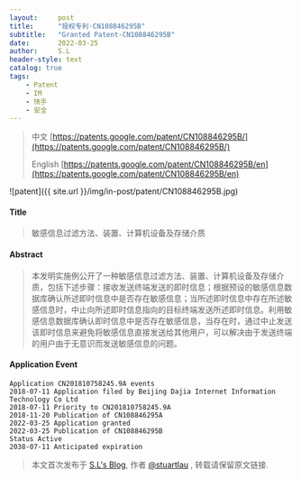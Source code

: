 ```yaml
---
layout:     post
title:      "授权专利-CN108846295B"
subtitle:   "Granted Patent-CN108846295B"
date:       2022-03-25
author:     S.L
header-style: text
catalog: true
tags:
    - Patent
    - IM
    - 快手
    - 安全
---
```

> 中文 [https://patents.google.com/patent/CN108846295B/](https://patents.google.com/patent/CN108846295B/)
>
> English [https://patents.google.com/patent/CN108846295B/en](https://patents.google.com/patent/CN108846295B/en)

![patent]({{ site.url }}/img/in-post/patent/CN108846295B.jpg)
#### Title
> 敏感信息过滤方法、装置、计算机设备及存储介质









#### Abstract
> 本发明实施例公开了一种敏感信息过滤方法、装置、计算机设备及存储介质，包括下述步骤：接收发送终端发送的即时信息；根据预设的敏感信息数据库确认所述即时信息中是否存在敏感信息；当所述即时信息中存在所述敏感信息时，中止向所述即时信息指向的目标终端发送所述即时信息。利用敏感信息数据库确认即时信息中是否存在敏感信息，当存在时，通过中止发送该即时信息来避免将敏感信息直接发送给其他用户，可以解决由于发送终端的用户由于无意识而发送敏感信息的问题。









#### Application Event
```
Application CN201810758245.9A events 
2018-07-11 Application filed by Beijing Dajia Internet Information Technology Co Ltd
2018-07-11 Priority to CN201810758245.9A
2018-11-20 Publication of CN108846295A
2022-03-25 Application granted
2022-03-25 Publication of CN108846295B
Status Active
2038-07-11 Anticipated expiration
```
> 本文首次发布于 [S.L's Blog](https://liushuo.me), 作者 [@stuartlau](http://github.com/stuartlau) ,
转载请保留原文链接.
